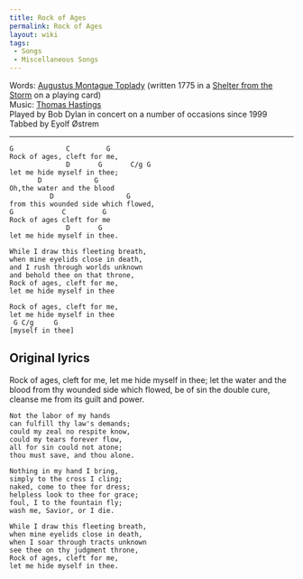 ```yaml
---
title: Rock of Ages
permalink: Rock of Ages
layout: wiki
tags:
 - Songs
 - Miscellaneous Songs
---
```


Words: [Augustus Montague
Toplady](http://www.cyberhymnal.org/bio/t/o/toplady_am.htm) (written
1775 in a [Shelter from the
Storm](http://www.gospelcom.net/chi/GLIMPSEF/Glimpses/glmps061.shtml) on
a playing card)  
Music: [Thomas
Hastings](http://www.cyberhymnal.org/bio/h/a/s/hastings_t.htm)  
Played by Bob Dylan in concert on a number of occasions since 1999  
Tabbed by Eyolf Østrem

* * * * *

    G             C         G
    Rock of ages, cleft for me,
                  D       G       C/g G
    let me hide myself in thee;
           D             G
    Oh,the water and the blood
              D                  G
    from this wounded side which flowed,
    G            C         G
    Rock of ages cleft for me
                  D       G
    let me hide myself in thee.

    While I draw this fleeting breath,
    when mine eyelids close in death,
    and I rush through worlds unknown
    and behold thee on that throne,
    Rock of ages, cleft for me,
    let me hide myself in thee

    Rock of ages, cleft for me,
    let me hide myself in thee
     G C/g     G
    [myself in thee]

<h2 class="songversion">
Original lyrics

</h2>
    Rock of ages, cleft for me,
    let me hide myself in thee;
    let the water and the blood
    from thy wounded side which flowed,
    be of sin the double cure,
    cleanse me from its guilt and power.

    Not the labor of my hands
    can fulfill thy law's demands;
    could my zeal no respite know,
    could my tears forever flow,
    all for sin could not atone;
    thou must save, and thou alone.

    Nothing in my hand I bring,
    simply to the cross I cling;
    naked, come to thee for dress;
    helpless look to thee for grace;
    foul, I to the fountain fly;
    wash me, Savior, or I die.

    While I draw this fleeting breath,
    when mine eyelids close in death,
    when I soar through tracts unknown
    see thee on thy judgment throne,
    Rock of ages, cleft for me,
    let me hide myself in thee.
